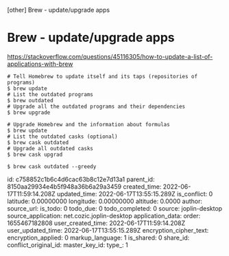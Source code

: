[other] Brew - update/upgrade apps

# Brew - update/upgrade apps

https://stackoverflow.com/questions/45116305/how-to-update-a-list-of-applications-with-brew

```
# Tell Homebrew to update itself and its taps (repositories of programs)
$ brew update
# List the outdated programs
$ brew outdated
# Upgrade all the outdated programs and their dependencies
$ brew upgrade

# Upgrade Homebrew and the information about formulas
$ brew update
# List the outdated casks (optional)
$ brew cask outdated
# Upgrade all outdated casks
$ brew cask upgrad

$ brew cask outdated --greedy
```


id: c758852c1b6c4d6cac63b8c12e7d13a1
parent_id: 8150aa29934e4b5f948a36b6a29a3459
created_time: 2022-06-17T11:59:14.208Z
updated_time: 2022-06-17T13:55:15.289Z
is_conflict: 0
latitude: 0.00000000
longitude: 0.00000000
altitude: 0.0000
author: 
source_url: 
is_todo: 0
todo_due: 0
todo_completed: 0
source: joplin-desktop
source_application: net.cozic.joplin-desktop
application_data: 
order: 1655467182808
user_created_time: 2022-06-17T11:59:14.208Z
user_updated_time: 2022-06-17T13:55:15.289Z
encryption_cipher_text: 
encryption_applied: 0
markup_language: 1
is_shared: 0
share_id: 
conflict_original_id: 
master_key_id: 
type_: 1